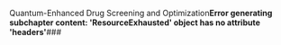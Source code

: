 Quantum-Enhanced Drug Screening and Optimization**Error generating subchapter content: 'ResourceExhausted' object has no attribute 'headers'**###